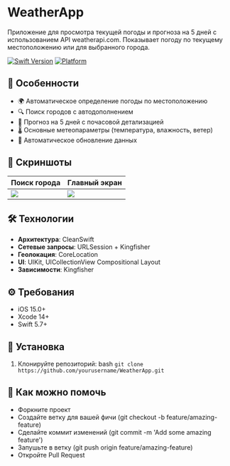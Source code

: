 # WeatherApp

Приложение для просмотра текущей погоды и прогноза на 5 дней с использованием API weatherapi.com. Показывает погоду по текущему местоположению или для выбранного города.

[![Swift Version](https://img.shields.io/badge/Swift-5.7-orange.svg)](https://swift.org)
[![Platform](https://img.shields.io/badge/iOS-15%2B-blue.svg)](https://developer.apple.com/ios/)

## 📌 Особенности

- 🌍 Автоматическое определение погоды по местоположению
- 🔍 Поиск городов с автодополнением
- 📅 Прогноз на 5 дней с почасовой детализацией
- 🌡️ Основные метеопараметры (температура, влажность, ветер)
- 🔄 Автоматическое обновление данных

## 📸 Скриншоты

| Поиск города | Главный экран 
|---------------|--------------
| <img src="https://github.com/user-attachments/assets/34479dff-85a6-443e-aafb-54cbf18a6420"> | <img src="https://github.com/user-attachments/assets/a0f3210b-84fd-4a92-b02d-0b1707027cc1"> 
## 🛠 Технологии

- **Архитектура**: CleanSwift
- **Сетевые запросы**: URLSession + Kingfisher
- **Геолокация**: CoreLocation
- **UI**: UIKit, UICollectionView Compositional Layout
- **Зависимости**: Kingfisher

## ⚙️ Требования

- iOS 15.0+
- Xcode 14+
- Swift 5.7+

## 🚀 Установка

1. Клонируйте репозиторий:
 bash 
```git clone https://github.com/yourusername/WeatherApp.git```

## 🤝 Как можно помочь

- Форкните проект
- Создайте ветку для вашей фичи (git checkout -b feature/amazing-feature)
- Сделайте коммит изменений (git commit -m 'Add some amazing feature')
- Запушьте в ветку (git push origin feature/amazing-feature)
- Откройте Pull Request



